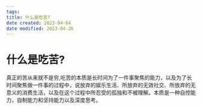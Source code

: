 ```yaml
---
tags:
title: 什么是吃苦?
date created: 2023-04-04
date modified: 2023-04-26
---
```


# 什么是吃苦?

真正的苦从来就不是穷,吃苦的本质是长时间为了一件事聚焦的能力，以及为了长时间聚焦做一件事的过程中，说放弃的娱乐生活、所放弃的无效社交、所放弃的无意义的消费生活，以及在这个过程中所忍受的孤独和不被理解。本质是一种自控能力，自制能力和坚持能力以及深度思考。
